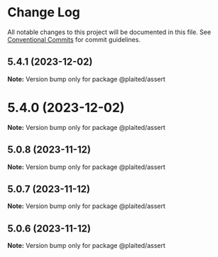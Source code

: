 # Change Log

All notable changes to this project will be documented in this file.
See [Conventional Commits](https://conventionalcommits.org) for commit guidelines.

## 5.4.1 (2023-12-02)

**Note:** Version bump only for package @plaited/assert





# 5.4.0 (2023-12-02)

**Note:** Version bump only for package @plaited/assert





## 5.0.8 (2023-11-12)

**Note:** Version bump only for package @plaited/assert





## 5.0.7 (2023-11-12)

**Note:** Version bump only for package @plaited/assert





## 5.0.6 (2023-11-12)

**Note:** Version bump only for package @plaited/assert
